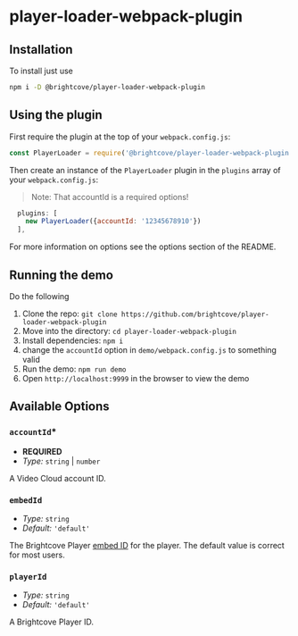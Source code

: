 # player-loader-webpack-plugin

## Installation
To install just use

```sh
npm i -D @brightcove/player-loader-webpack-plugin
```


## Using the plugin

First require the plugin at the top of your `webpack.config.js`:

```js
const PlayerLoader = require('@brightcove/player-loader-webpack-plugin');
```

Then create an instance of the `PlayerLoader` plugin in the `plugins` array of your `webpack.config.js`:

> Note: That accountId is a required options!

```js
  plugins: [
    new PlayerLoader({accountId: '12345678910'})
  ],
```

For more information on options see the options section of the README.

## Running the demo
Do the following
1. Clone the repo: `git clone https://github.com/brightcove/player-loader-webpack-plugin`
2. Move into the directory: `cd player-loader-webpack-plugin`
3. Install dependencies: `npm i`
4. change the `accountId` option in `demo/webpack.config.js` to something valid
5. Run the demo: `npm run demo`
6. Open `http://localhost:9999` in the browser to view the demo


## Available Options

### `accountId`\*
* **REQUIRED**
* *Type:* `string` | `number`

A Video Cloud account ID.

### `embedId`
* *Type:* `string`
* *Default:* `'default'`

The Brightcove Player [embed ID](https://support.brightcove.com/guide-embed-apis) for the player. The default value is correct for most users.

### `playerId`
* *Type:* `string`
* *Default:* `'default'`

A Brightcove Player ID.
